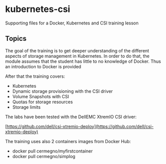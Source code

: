 # kubernetes-csi
Supporting files for a Docker, Kubernetes and CSI training lesson
## Topics
The goal of the training is to get deeper understanding of the different aspects of storage management in Kubernetes. In order to do that, the module assumes that the student has little to no knowledge of Docker. Thus an introduction to Docker is provided

After that the training covers:
- Kubernetes
- Dynamic storage provisioning with the CSI driver
- Volume Snapshots with CSI
- Quotas for storage resources
- Storage limits

The labs have been tested with the DellEMC XtremIO CSI driver:

[https://github.com/dell/csi-xtremio-deploy](https://github.com/dell/csi-xtremio-deploy)

The training uses also 2 containers images from Docker Hub:
- docker pull cermegno/myfirstcontainer
- docker pull cermegno/simplog
